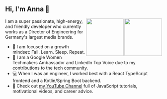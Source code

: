 ## Hi, I'm Anna 👋



<a href="http://www.twitter.com/AnnaJMcDougall"><img align="right" src="https://live.staticflickr.com/8426/7749081714_9e35bdcdbd_w.jpg" height="120px" width="120px">
<a href="https://www.linkedin.com/in/annajmcdougall/"><img align="right" src="https://live.staticflickr.com/8296/7749079740_113c14cc98_w.jpg" height="120px" width="120px"></a> 
I am a super passionate, high-energy, and friendly developer who currently works as a Director of Engineering for Germany's largest media brands.

- 🌱 I am focused on a growth mindset: Fail. Learn. Sleep. Repeat.
- 💪 I am a Google Women Techmakers Ambassador and LinkedIn Top Voice due to my contributions to the tech community.
- 💻 When I was an engineer, I worked best with a React TypeScript frontend and a Kotlin/Spring Boot backend. 
- 📝 Check out [my YouTube Channel](https://www.youtube.com/channel/UCjJzKrbr3WGn1xE0LAQ91yA) full of JavaScript tutorials, motivational videos, and career advice.

